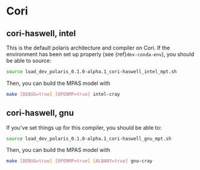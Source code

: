 # Cori

## cori-haswell, intel

This is the default polaris architecture and compiler on Cori.  If the
environment has been set up properly (see {ref}`dev-conda-env`), you should be
able to source:

```bash
source load_dev_polaris_0.1.0-alpha.1_cori-haswell_intel_mpt.sh
```

Then, you can build the MPAS model with

```bash
make [DEBUG=true] [OPENMP=true] intel-cray
```

## cori-haswell, gnu

If you've set things up for this compiler, you should be able to:

```bash
source load_dev_polaris_0.1.0-alpha.1_cori-haswell_gnu_mpt.sh
```

Then, you can build the MPAS model with

```bash
make [DEBUG=true] [OPENMP=true] [ALBANY=true] gnu-cray
```
